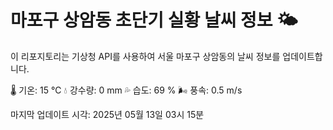 
# 마포구 상암동 초단기 실황 날씨 정보 🌤️

이 리포지토리는 기상청 API를 사용하여 서울 마포구 상암동의 날씨 정보를 업데이트합니다. 

🌡️ 기온: 15 ℃
💧 강수량: 0 mm
💦 습도: 69 %
🌬️ 풍속: 0.5 m/s

마지막 업데이트 시각: 2025년 05월 13일 03시 15분    
